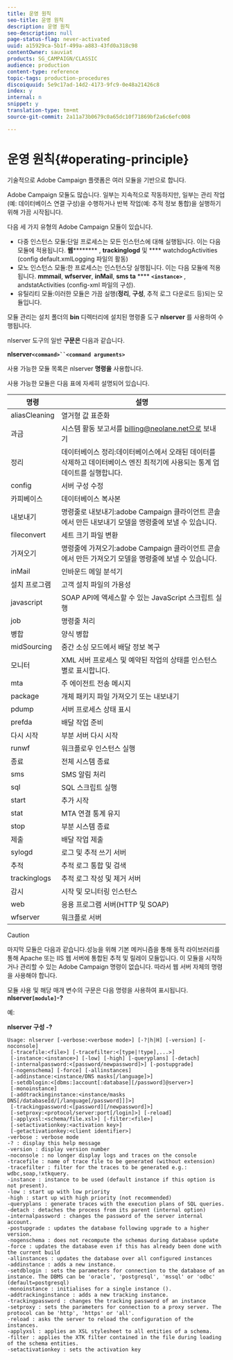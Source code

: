 ```yaml
---
title: 운영 원칙
seo-title: 운영 원칙
description: 운영 원칙
seo-description: null
page-status-flag: never-activated
uuid: a15929ca-5b1f-499a-a883-43fd0a318c98
contentOwner: sauviat
products: SG_CAMPAIGN/CLASSIC
audience: production
content-type: reference
topic-tags: production-procedures
discoiquuid: 5e9c17ad-14d2-4173-9fc9-0e48a21426c8
index: y
internal: n
snippet: y
translation-type: tm+mt
source-git-commit: 2a11a73b0679c0a65dc10f71869bf2a6c6efc008

---
```



# 운영 원칙{#operating-principle}

기술적으로 Adobe Campaign 플랫폼은 여러 모듈을 기반으로 합니다.

Adobe Campaign 모듈도 많습니다. 일부는 지속적으로 작동하지만, 일부는 관리 작업(예: 데이터베이스 연결 구성)을 수행하거나 반복 작업(예: 추적 정보 통합)을 실행하기 위해 가끔 시작됩니다.

다음 세 가지 유형의 Adobe Campaign 모듈이 있습니다.

* 다중 인스턴스 모듈:단일 프로세스는 모든 인스턴스에 대해 실행됩니다. 이는 다음 모듈에 적용됩니다. **웹********** , **trackinglogd** 및 **** watchdogActivities (config default.xmlLogging 파일의 활동)
* 모노 인스턴스 모듈:한 프로세스는 인스턴스당 실행됩니다. 이는 다음 모듈에 적용됩니다. **mmmail**, **wfserver**, **inMail**, **sms ta** **** **`<instance>`** , andstatActivities (config-xml 파일의 구성).
* 유틸리티 모듈:이러한 모듈은 가끔 실행(**정리**, **구성**, 추적 로그 다운로드 등)되는 모듈입니다.

모듈 관리는 설치 폴더의 **bin** 디렉터리에 설치된 명령줄 도구 **nlserver** 를 사용하여 수행됩니다.

nlserver 도구의 일반 **구문은** 다음과 같습니다.

**nlserver`<command>``<command arguments>`**

사용 가능한 모듈 목록은 nlserver **명령을** 사용합니다.

사용 가능한 모듈은 다음 표에 자세히 설명되어 있습니다.

| 명령 | 설명 |
|---|---|
| aliasCleaning | 열거형 값 표준화 |
| 과금 | 시스템 활동 보고서를 billing@neolane.net으로 보내기 |
| 정리 | 데이터베이스 정리:데이터베이스에서 오래된 데이터를 삭제하고 데이터베이스 엔진 최적기에 사용되는 통계 업데이트를 실행합니다. |
| config | 서버 구성 수정 |
| 카피베이스 | 데이터베이스 복사본 |
| 내보내기 | 명령줄로 내보내기:adobe Campaign 클라이언트 콘솔에서 만든 내보내기 모델을 명령줄에 보낼 수 있습니다. |
| fileconvert | 세트 크기 파일 변환 |
| 가져오기 | 명령줄에 가져오기:adobe Campaign 클라이언트 콘솔에서 만든 가져오기 모델을 명령줄에 보낼 수 있습니다. |
| inMail | 인바운드 메일 분석기 |
| 설치 프로그램 | 고객 설치 파일의 가용성 |
| javascript | SOAP API에 액세스할 수 있는 JavaScript 스크립트 실행 |
| job | 명령줄 처리 |
| 병합 | 양식 병합 |
| midSourcing | 중간 소싱 모드에서 배달 정보 복구 |
| 모니터 | XML 서버 프로세스 및 예약된 작업의 상태를 인스턴스별로 표시합니다. |
| mta | 주 에이전트 전송 메시지 |
| package | 개체 패키지 파일 가져오기 또는 내보내기 |
| pdump | 서버 프로세스 상태 표시 |
| prefda | 배달 작업 준비 |
| 다시 시작 | 부분 서버 다시 시작 |
| runwf | 워크플로우 인스턴스 실행 |
| 종료 | 전체 시스템 종료 |
| sms | SMS 알림 처리 |
| sql | SQL 스크립트 실행 |
| start | 추가 시작 |
| stat | MTA 연결 통계 유지 |
| stop | 부분 시스템 종료 |
| 제출 | 배달 작업 제출 |
| sylogd | 로그 및 추적 쓰기 서버 |
| 추적 | 추적 로그 통합 및 검색 |
| trackinglogs | 추적 로그 작성 및 제거 서버 |
| 감시 | 시작 및 모니터링 인스턴스 |
| web | 응용 프로그램 서버(HTTP 및 SOAP) |
| wfserver | 워크플로 서버 |

>[!CAUTION]
>
>마지막 모듈은 다음과 같습니다.성능을 위해 기본 메커니즘을 통해 동적 라이브러리를 통해 Apache 또는 IIS 웹 서버에 통합된 추적 및 릴레이 모듈입니다. 이 모듈을 시작하거나 관리할 수 있는 Adobe Campaign 명령이 없습니다. 따라서 웹 서버 자체의 명령을 사용해야 합니다.

모듈 사용 및 해당 매개 변수의 구문은 다음 명령을 사용하여 표시됩니다. **nlserver`[module]`-?**

예:

**nlserver 구성 -?**

```
Usage: nlserver [-verbose:<verbose mode>] [-?|h|H] [-version] [-noconsole]
 [-tracefile:<file>] [-tracefilter:<[type|!type],...>]
 [-instance:<instance>] [-low] [-high] [-queryplans] [-detach]
 [-internalpassword:<[password/newpassword]>] [-postupgrade]
 [-nogenschema] [-force] [-allinstances]
 [-addinstance:<instance/DNS masks[/language]>]
 [-setdblogin:<[dbms:]account[:database][/password]@server>]
 [-monoinstance]
 [-addtrackinginstance:<instance/masks DNS[/databaseId/[/language[/password]]]>]
 [-trackingpassword:<[password][/newpassword]>]
 [-setproxy:<protocol/server:port[/login]>] [-reload]
 [-applyxsl:<schema/file.xsl>] [-filter:<file>]
 [-setactivationkey:<activation key>]
 [-getactivationkey:<client identifier>]
-verbose : verbose mode
-? : display this help message
-version : display version number
-noconsole : no longer display logs and traces on the console
-tracefile : name of trace file to be generated (without extension)
-tracefilter : filter for the traces to be generated e.g.: wdbc,soap,!xtkquery.
-instance : instance to be used (default instance if this option is not present).
-low : start up with low priority
-high : start up with high priority (not recommended)
-queryplans : generate traces with the execution plans of SQL queries.
-detach : detaches the process from its parent (internal option)
-internalpassword : changes the password of the server internal account.
-postupgrade : updates the database following upgrade to a higher version. 
-nogenschema : does not recompute the schemas during database update
-force : updates the database even if this has already been done with the current build 
-allinstances : updates the database over all configured instances
-addinstance : adds a new instance.
-setdblogin : sets the parameters for connection to the database of an instance. The DBMS can be 'oracle', 'postgresql', 'mssql' or 'odbc' (default=postgresql)
-monoinstance : initialises for a single instance ().
-addtrackinginstance : adds a new tracking instance.
-trackingpassword : changes the tracking password of an instance
-setproxy : sets the parameters for connection to a proxy server. The protocol can be 'http', 'https' or 'all'.
-reload : asks the server to reload the configuration of the instances. 
-applyxsl : applies an XSL stylesheet to all entities of a schema. 
-filter : applies the XTK filter contained in the file during loading of the schema entities.
-setactivationkey : sets the activation key
```

